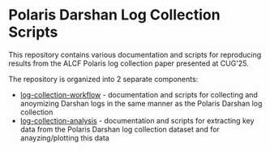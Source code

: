 # Polaris Darshan Log Collection Scripts

This repository contains various documentation and scripts for reproducing results from the ALCF Polaris log collection paper presented at CUG'25.

The repository is organized into 2 separate components:
- [log-collection-workflow](log-collection-workflow) - documentation and scripts for collecting and anoymizing Darshan logs in the same manner as the Polaris Darshan log collection
- [log-collection-analysis](log-collection-analysis) - documentation and scripts for extracting key data from the Polaris Darshan log collection dataset and for anayzing/plotting this data
